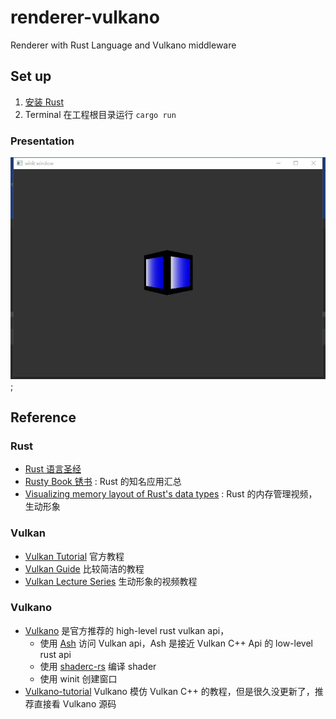 # renderer-vulkano

Renderer with Rust Language and Vulkano middleware

## Set up

1. [安装 Rust](https://course.rs/first-try/installation.html)
2. Terminal 在工程根目录运行 `cargo run`

### Presentation

![show](images/show.jpg);

## Reference

### Rust

- [Rust 语言圣经](https://course.rs/about-book.html)
- [Rusty Book 锈书](https://rusty.rs/about.html) : Rust 的知名应用汇总
- [Visualizing memory layout of Rust's data types](https://www.bilibili.com/video/BV1KT4y167f1) : Rust 的内存管理视频，生动形象

### Vulkan

- [Vulkan Tutorial](https://vulkan-tutorial.com/) 官方教程
- [Vulkan Guide](https://vkguide.dev/) 比较简洁的教程
- [Vulkan Lecture Series](https://www.youtube.com/watch?v=tLwbj9qys18&list=PLmIqTlJ6KsE1Jx5HV4sd2jOe3V1KMHHgn&index=1)
  生动形象的视频教程

### Vulkano

- [Vulkano](https://github.com/vulkano-rs/vulkano) 是官方推荐的 high-level rust vulkan api，
    - 使用 [Ash](https://github.com/ash-rs/ash) 访问 Vulkan api，Ash 是接近 Vulkan C++ Api 的 low-level rust api
    - 使用 [shaderc-rs](https://github.com/google/shaderc-rs) 编译 shader
    - 使用 winit 创建窗口
- [Vulkano-tutorial](https://github.com/bwasty/vulkan-tutorial-rs#swap-chain) Vulkano 模仿 Vulkan C++ 的教程，但是很久没更新了，推荐直接看
  Vulkano 源码